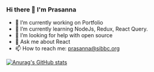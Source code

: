 ### Hi there 👋 I'm Prasanna

- 🔭 I’m currently working on Portfolio
- 🌱 I’m currently learning NodeJs, Redux, React Query.
- 🤔 I’m looking for help with open source
- 💬 Ask me about React
- 📫 How to reach me: prasanna@sibbc.org

[![Anurag's GitHub stats](https://github-readme-stats.vercel.app/api?username=Imprasna&show_icons=true)](https://github.com/anuraghazra/github-readme-stats)
 
<!--
**Imprasna/Imprasna** is a ✨ _special_ ✨ repository because its `README.md` (this file) appears on your GitHub profile.

Here are some ideas to get you started:


- 👯 I’m looking to collaborate on ...


- ⚡ Fun fact: ...
-->
